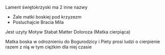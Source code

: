 Lament świętokrzyski ma 2 inne nazwy
- Żale matki boskiej pod krzyzezm
- Posluchajcie Bracia Mila

Jest uzyty Motyw Stabat Matter Doloroza (Matka cierpiąca)

Matka boska w odroznieniu do Bogurodzicy i Piety prosi ludzi o cierpienie razem z nią w tym ciężkim dla niej czasie